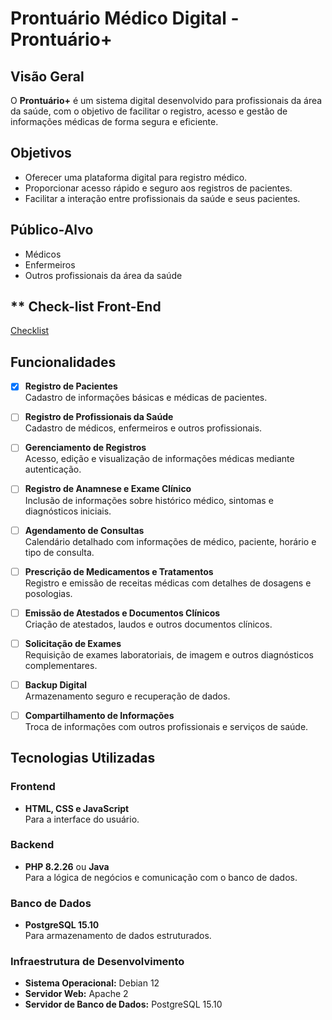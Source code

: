 # Prontuário Médico Digital - Prontuário+

## **Visão Geral**
O **Prontuário+** é um sistema digital desenvolvido para profissionais da área da saúde, com o objetivo de facilitar o registro, acesso e gestão de informações médicas de forma segura e eficiente.

## **Objetivos**
- Oferecer uma plataforma digital para registro médico.
- Proporcionar acesso rápido e seguro aos registros de pacientes.
- Facilitar a interação entre profissionais da saúde e seus pacientes.

## **Público-Alvo**
- Médicos
- Enfermeiros
- Outros profissionais da área da saúde

## ** Check-list Front-End
[Checklist](Checklist.md)

## **Funcionalidades**
- [x] **Registro de Pacientes**  
   Cadastro de informações básicas e médicas de pacientes.
   
- [ ] **Registro de Profissionais da Saúde**  
   Cadastro de médicos, enfermeiros e outros profissionais.

- [ ] **Gerenciamento de Registros**  
   Acesso, edição e visualização de informações médicas mediante autenticação.

- [ ] **Registro de Anamnese e Exame Clínico**  
   Inclusão de informações sobre histórico médico, sintomas e diagnósticos iniciais.

- [ ] **Agendamento de Consultas**  
   Calendário detalhado com informações de médico, paciente, horário e tipo de consulta.

- [ ] **Prescrição de Medicamentos e Tratamentos**  
   Registro e emissão de receitas médicas com detalhes de dosagens e posologias.

- [ ] **Emissão de Atestados e Documentos Clínicos**  
   Criação de atestados, laudos e outros documentos clínicos.

- [ ] **Solicitação de Exames**  
   Requisição de exames laboratoriais, de imagem e outros diagnósticos complementares.

- [ ] **Backup Digital**  
   Armazenamento seguro e recuperação de dados.

- [ ] **Compartilhamento de Informações**  
    Troca de informações com outros profissionais e serviços de saúde.

## **Tecnologias Utilizadas**
### **Frontend**
- **HTML, CSS e JavaScript**  
  Para a interface do usuário.

### **Backend**
- **PHP 8.2.26** ou **Java**  
  Para a lógica de negócios e comunicação com o banco de dados.

### **Banco de Dados**
- **PostgreSQL 15.10**  
  Para armazenamento de dados estruturados.

### **Infraestrutura de Desenvolvimento**
- **Sistema Operacional:** Debian 12
- **Servidor Web:** Apache 2
- **Servidor de Banco de Dados:** PostgreSQL 15.10

